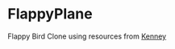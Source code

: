 FlappyPlane
===========

Flappy Bird Clone using resources from [Kenney](http://opengameart.org/content/tappy-plane)
